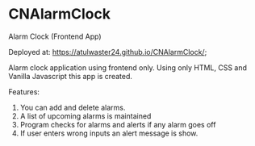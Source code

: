 # CNAlarmClock
Alarm Clock (Frontend App)

Deployed at:  https://atulwaster24.github.io/CNAlarmClock/;

Alarm clock application using frontend only.
Using only HTML, CSS and Vanilla Javascript this app is created.

Features: 
1. You can add and delete alarms.
2. A list of upcoming alarms is maintained
3. Program checks for alarms and alerts if any alarm goes off
4. If user enters wrong inputs an alert message is show.


